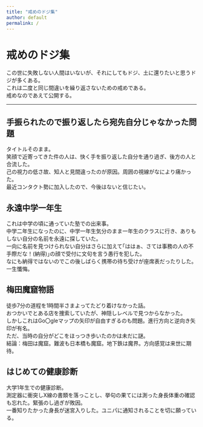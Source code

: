 ```yaml
---
title: "戒めのドジ集"
author: default
permalink: /
---
```


# 戒めのドジ集

この世に失敗しない人間はいないが、それにしてもドジ、土に還りたいと思うドジが多くある。  
これは二度と同じ間違いを繰り返さないための戒めである。  
戒めなのであえて公開する。







---

## 手振られたので振り返したら宛先自分じゃなかった問題

タイトルそのまま。  
笑顔で近寄ってきた件の人は、快く手を振り返した自分を通り過ぎ、後方の人と合流した。  
己の視力の低さ故、知人と見間違ったのが原因。周囲の視線がなにより痛かった。  
最近コンタクト勢に加入したので、今後はないと信じたい。

## 永遠中学一年生
これは中学の頃に通っていた塾での出来事。  
中学二年生になったのに、中学一年生気分のまま一年生のクラスに行き、ありもしない自分の名前を永遠に探していた。  
一向に名前を見つけられない自分はさらに加えて｢ははぁ、さては事務の人の不手際だな！(納得)｣の顔で受付に文句を言う愚行を犯した。  
なにも納得ではないのでこの後しばらく携帯の待ち受けが座席表だったりした。  
一生懺悔。

## 梅田魔窟物語
徒歩7分の道程を1時間半さまよってたどり着けなかった話。  
おつかいでとある店を捜索していたが、神隠しレベルで見つからなかった。  
しかしこれはGo〇gleマップの矢印が自由すぎるのも問題。進行方向と逆向き矢印が有名。  
ただ、当時の自分がどこをほっつき歩いたのかは未だに謎。  
結論：梅田は魔窟。難波も日本橋も魔窟。地下鉄は魔界。方向感覚は来世に期待。

## はじめての健康診断
大学1年生での健康診断。  
測定器に衝突しX線の書類を落っことし、挙句の果てには測った身長体重の確認も忘れた。緊張のし過ぎが敗因。  
一番知りたかった身長が迷宮入りした。ユニパに通知されることを切に願っている。

